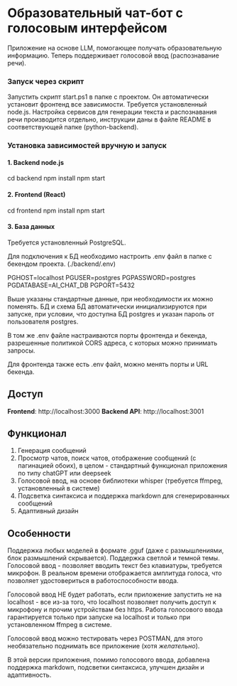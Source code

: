 # Образовательный чат-бот с голосовым интерфейсом

Приложение на основе LLM, помогающее получать образовательную информацию. Теперь поддерживает голосовой ввод (распознавание речи).


### Запуск через скрипт

Запустить скрипт start.ps1 в папке с проектом. Он автоматически установит фронтенд все зависимости. Требуется установленный node.js. Настройка сервисов для генерации текста и распознавания речи производится отдельно, инструкции даны в файле README в соответствующей папке (python-backend).

### Установка зависимостей вручную и запуск

#### 1. Backend node.js


cd backend
npm install
npm start


#### 2. Frontend (React)


cd frontend
npm install
npm start


#### 3. База данных

Требуется установленный PostgreSQL.

Для подключения к БД необходимо настроить .env файл в папке с бекендом проекта. (./backend/.env)

PGHOST=localhost
PGUSER=postgres
PGPASSWORD=postgres
PGDATABASE=AI_CHAT_DB
PGPORT=5432

Выше указаны стандартные данные, при необходимости их можно поменять. БД и схема БД автоматически инициализируются при запуске, при условии, что доступна БД postgres и указан пароль от пользователя postgres.

В том же .env файле настраиваются порты фронтенда и бекенда, разрешенные политикой CORS адреса, с которых можно принимать запросы.

Для фронтенда также есть .env файл, можно менять порты и URL бекенда.

## Доступ

**Frontend**: http://localhost:3000
**Backend API**: http://localhost:3001

## Функционал

1. Генерация сообщений
2. Просмотр чатов, поиск чатов, отображение сообщений (с пагинацией обоих), в целом - стандартный функционал приложения по типу chatGPT или deepseek
3. Голосовой ввод, на основе библиотеки whisper (требуется ffmpeg, установленный в системе)
4. Подсветка синтаксиса и поддержка markdown для сгенерированных сообщений
5. Адаптивный дизайн


## Особенности

Поддержка любых моделей в формате .gguf (даже с размышлениями, блок размышлений скрывается).
Поддержка светлой и темной темы.
Голосовой ввод - позволяет вводить текст без клавиатуры, требуется микрофон. В реальном времени отображается амплитуда голоса, что позволяет удостовериться в работоспособности ввода.

Голосовой ввод НЕ будет работать, если приложение запустить не на localhost - все из-за того, что localhost позволяет получить доступ к микрофону и прочим устройствам без https. Работа голосового ввода гарантируется только при запуске на localhost и только при установленном ffmpeg в системе.

Голосовой ввод можно тестировать через POSTMAN, для этого необязательно поднимать все приложение (хотя *желательно*).

В этой версии приложения, помимо голосового ввода, добавлена поддержка markdown, подсветки синтаксиса, улучшен дизайн и адаптивность.


